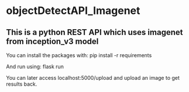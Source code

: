 # objectDetectAPI_Imagenet

## This is a python REST API which uses imagenet from inception_v3 model

You can install the packages with:
pip install -r requirements

And run using:
flask run

You can later access localhost:5000/upload and upload an image to get results back.
